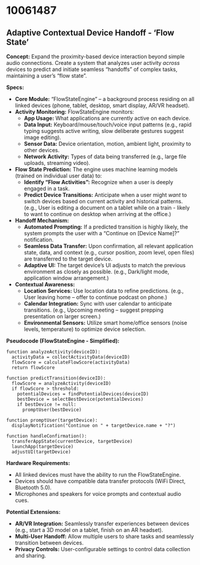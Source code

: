 # 10061487

## Adaptive Contextual Device Handoff - ‘Flow State’

**Concept:** Expand the proximity-based device interaction beyond simple audio connections. Create a system that analyzes user activity *across* devices to predict and initiate seamless “handoffs” of complex tasks, maintaining a user’s “flow state”.

**Specs:**

*   **Core Module:** “FlowStateEngine” – a background process residing on all linked devices (phone, tablet, desktop, smart display, AR/VR headset).
*   **Activity Monitoring:** FlowStateEngine monitors:
    *   **App Usage:** What applications are currently active on each device.
    *   **Data Input:** Keyboard/mouse/touch/voice input patterns (e.g., rapid typing suggests active writing, slow deliberate gestures suggest image editing).
    *   **Sensor Data:** Device orientation, motion, ambient light, proximity to other devices.
    *   **Network Activity:**  Types of data being transferred (e.g., large file uploads, streaming video).
*   **Flow State Prediction:** The engine uses machine learning models (trained on individual user data) to:
    *   **Identify “Flow Activities”:** Recognize when a user is deeply engaged in a task.
    *   **Predict Device Transitions:** Anticipate when a user might *want* to switch devices based on current activity and historical patterns. (e.g., User is editing a document on a tablet while on a train - likely to want to continue on desktop when arriving at the office.)
*   **Handoff Mechanism:**
    *   **Automated Prompting:** If a predicted transition is highly likely, the system prompts the user with a “Continue on [Device Name]?” notification.
    *   **Seamless Data Transfer:** Upon confirmation, all relevant application state, data, and context (e.g., cursor position, zoom level, open files) are transferred to the target device.
    *   **Adaptive UI:** The target device’s UI adjusts to match the previous environment as closely as possible. (e.g., Dark/light mode, application window arrangement.)
*   **Contextual Awareness:**
    *   **Location Services:** Use location data to refine predictions. (e.g., User leaving home – offer to continue podcast on phone.)
    *   **Calendar Integration:**  Sync with user calendar to anticipate transitions. (e.g., Upcoming meeting – suggest prepping presentation on larger screen.)
    *   **Environmental Sensors:** Utilize smart home/office sensors (noise levels, temperature) to optimize device selection.

**Pseudocode (FlowStateEngine - Simplified):**

```
function analyzeActivity(deviceID):
  activityData = collectActivityData(deviceID)
  flowScore = calculateFlowScore(activityData)
  return flowScore

function predictTransition(deviceID):
  flowScore = analyzeActivity(deviceID)
  if flowScore > threshold:
    potentialDevices = findPotentialDevices(deviceID)
    bestDevice = selectBestDevice(potentialDevices)
    if bestDevice != null:
      promptUser(bestDevice)

function promptUser(targetDevice):
  displayNotification("Continue on " + targetDevice.name + "?")

function handleConfirmation():
  transferAppState(currentDevice, targetDevice)
  launchApp(targetDevice)
  adjustUI(targetDevice)
```

**Hardware Requirements:**

*   All linked devices must have the ability to run the FlowStateEngine.
*   Devices should have compatible data transfer protocols (WiFi Direct, Bluetooth 5.0).
*   Microphones and speakers for voice prompts and contextual audio cues.

**Potential Extensions:**

*   **AR/VR Integration:** Seamlessly transfer experiences between devices (e.g., start a 3D model on a tablet, finish on an AR headset).
*   **Multi-User Handoff:** Allow multiple users to share tasks and seamlessly transition between devices.
*   **Privacy Controls:** User-configurable settings to control data collection and sharing.